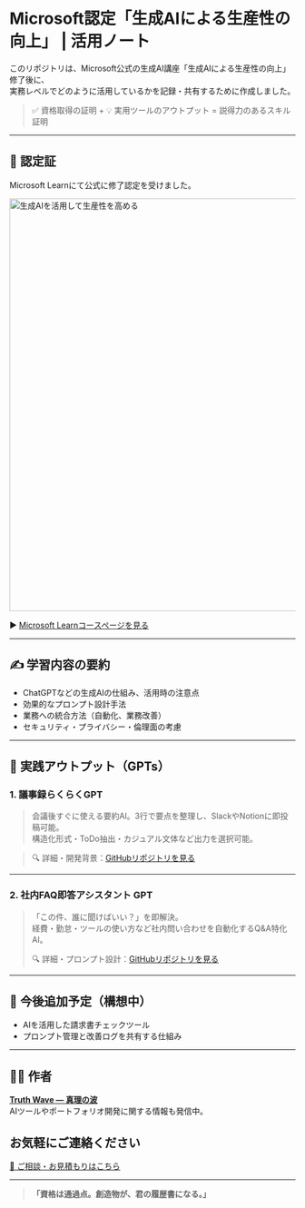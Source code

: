 # Microsoft認定「生成AIによる生産性の向上」 | 活用ノート

このリポジトリは、Microsoft公式の生成AI講座「生成AIによる生産性の向上」修了後に、  
実務レベルでどのように活用しているかを記録・共有するために作成しました。

> ✅ 資格取得の証明 + 💡 実用ツールのアウトプット = 説得力のあるスキル証明

---

## 📜 認定証

Microsoft Learnにて公式に修了認定を受けました。

<img width="931" height="727" alt="生成AIを活用して生産性を高める" src="https://github.com/user-attachments/assets/f3350dbc-2491-4946-af0b-9e0959b85ba2" />


▶ [Microsoft Learnコースページを見る](https://aiskillsnavigator.microsoft.com/ja-jp)

---

## ✍️ 学習内容の要約

- ChatGPTなどの生成AIの仕組み、活用時の注意点
- 効果的なプロンプト設計手法
- 業務への統合方法（自動化、業務改善）
- セキュリティ・プライバシー・倫理面の考慮

---

## 🧠 実践アウトプット（GPTs）

### 1. 議事録らくらくGPT

> 会議後すぐに使える要約AI。3行で要点を整理し、SlackやNotionに即投稿可能。  
> 構造化形式・ToDo抽出・カジュアル文体など出力を選択可能。

> 🔍 詳細・開発背景：[GitHubリポジトリを見る](https://github.com/TomoProgrammingDayori/meeting-minutes-helper)

---

### 2. 社内FAQ即答アシスタント GPT

> 「この件、誰に聞けばいい？」を即解決。  
> 経費・勤怠・ツールの使い方など社内問い合わせを自動化するQ&A特化AI。
>
> 🔍 詳細・プロンプト設計：[GitHubリポジトリを見る](https://github.com/TomoProgrammingDayori/faq-assistant-gpt)
---

## 📌 今後追加予定（構想中）

- AIを活用した請求書チェックツール
- プロンプト管理と改善ログを共有する仕組み

---

## 🧑‍💻 作者

**[Truth Wave ― 真理の波](https://github.com/truthwave)**  
AIツールやポートフォリオ開発に関する情報も発信中。

## お気軽にご連絡ください
[📩 ご相談・お見積もりはこちら](mailto:realmadrid71214591@gmail.com)

---

> **「資格は通過点。創造物が、君の履歴書になる。」**
